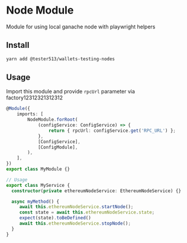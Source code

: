 # Node Module

Module for using local ganache node with playwright helpers

## Install

```bash
yarn add @tester513/wallets-testing-nodes
```

## Usage

Import this module and provide `rpcUrl` parameter via factory12312321312312

```ts
@Module({
    imports: [
        NodeModule.forRoot(
            (configService: ConfigService) => {
                return { rpcUrl: configService.get('RPC_URL') };
            },
            [ConfigService],
            [ConfigModule],
        ),
    ],
})
export class MyModule {}

// Usage
export class MyService {
  constructor(private ethereumNodeService: EthereumNodeService) {}

  async myMethod() {
     await this.ethereumNodeService.startNode();
     const state = await this.ethereumNodeService.state;
     expect(state).toBeDefined()
     await this.ethereumNodeService.stopNode();
  }
}
```
